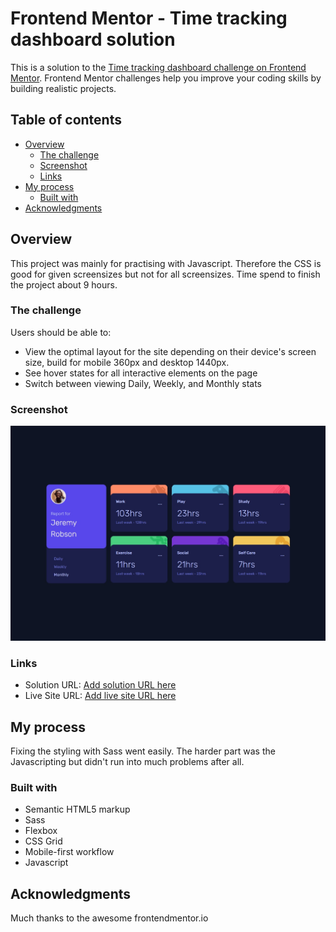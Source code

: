 # Frontend Mentor - Time tracking dashboard solution

This is a solution to the [Time tracking dashboard challenge on Frontend Mentor](https://www.frontendmentor.io/challenges/time-tracking-dashboard-UIQ7167Jw). Frontend Mentor challenges help you improve your coding skills by building realistic projects. 

## Table of contents

- [Overview](#overview)
  - [The challenge](#the-challenge)
  - [Screenshot](#screenshot)
  - [Links](#links)
- [My process](#my-process)
  - [Built with](#built-with)
- [Acknowledgments](#acknowledgments)

## Overview
This project was mainly for practising with Javascript. Therefore the CSS is good for given screensizes but not for all screensizes. Time spend to finish the project about 9 hours.

### The challenge

Users should be able to:

- View the optimal layout for the site depending on their device's screen size, build for mobile 360px and desktop 1440px.
- See hover states for all interactive elements on the page
- Switch between viewing Daily, Weekly, and Monthly stats

### Screenshot

![](./screenshot.jpg)

### Links

- Solution URL: [Add solution URL here](https://your-solution-url.com)
- Live Site URL: [Add live site URL here](https://your-live-site-url.com)

## My process
Fixing the styling with Sass went easily. The harder part was the Javascripting but didn't run into much problems after all. 
### Built with

- Semantic HTML5 markup
- Sass
- Flexbox
- CSS Grid
- Mobile-first workflow
- Javascript

## Acknowledgments

Much thanks to the awesome frontendmentor.io
